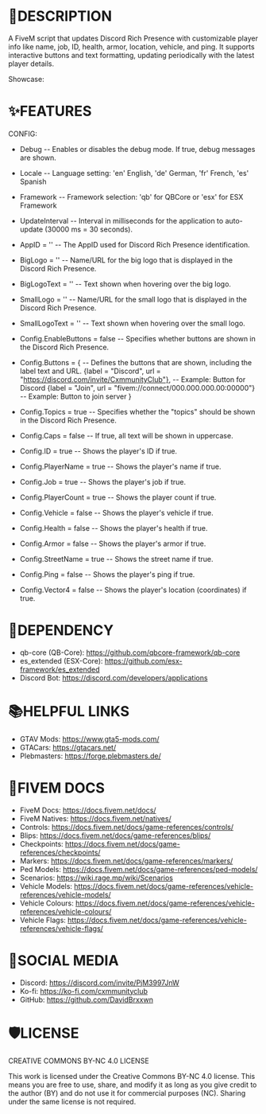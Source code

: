 # 📝DESCRIPTION
A FiveM script that updates Discord Rich Presence with customizable player info like name, job, ID, health, armor, location, vehicle, and ping. It supports interactive buttons and text formatting, updating periodically with the latest player details.

Showcase:

# ✨FEATURES
CONFIG:
- Debug -- Enables or disables the debug mode. If true, debug messages are shown.
- Locale -- Language setting: 'en' English, 'de' German, 'fr' French, 'es' Spanish
- Framework -- Framework selection: 'qb' for QBCore or 'esx' for ESX Framework
- UpdateInterval -- Interval in milliseconds for the application to auto-update (30000 ms = 30 seconds).

- AppID = '' -- The AppID used for Discord Rich Presence identification.
- BigLogo = '' -- Name/URL for the big logo that is displayed in the Discord Rich Presence.
- BigLogoText = '' -- Text shown when hovering over the big logo.
- SmallLogo = '' -- Name/URL for the small logo that is displayed in the Discord Rich Presence.
- SmallLogoText = '' -- Text shown when hovering over the small logo.

- Config.EnableButtons = false -- Specifies whether buttons are shown in the Discord Rich Presence.
- Config.Buttons = { -- Defines the buttons that are shown, including the label text and URL.
    {label = "Discord", url = "https://discord.com/invite/CxmmunityClub"}, -- Example: Button for Discord
    {label = "Join", url = "fivem://connect/000.000.000.00:00000"} -- Example: Button to join server
}

- Config.Topics = true -- Specifies whether the "topics" should be shown in the Discord Rich Presence.
- Config.Caps = false -- If true, all text will be shown in uppercase.
- Config.ID = true -- Shows the player's ID if true.
- Config.PlayerName = true -- Shows the player's name if true.
- Config.Job = true -- Shows the player's job if true.
- Config.PlayerCount = true -- Shows the player count if true.
- Config.Vehicle = false -- Shows the player's vehicle if true.
- Config.Health = false -- Shows the player's health if true.
- Config.Armor = false -- Shows the player's armor if true.
- Config.StreetName = true -- Shows the street name if true.
- Config.Ping = false -- Shows the player's ping if true.
- Config.Vector4 = false -- Shows the player's location (coordinates) if true.

# 🚨DEPENDENCY 
- qb-core (QB-Core): https://github.com/qbcore-framework/qb-core
- es_extended (ESX-Core): https://github.com/esx-framework/es_extended
- Discord Bot: https://discord.com/developers/applications

# 📚HELPFUL LINKS
- GTAV Mods: https://www.gta5-mods.com/
- GTACars: https://gtacars.net/
- Plebmasters: https://forge.plebmasters.de/

# 🧠FIVEM DOCS
- FiveM Docs: https://docs.fivem.net/docs/
- FiveM Natives: https://docs.fivem.net/natives/
- Controls: https://docs.fivem.net/docs/game-references/controls/
- Blips: https://docs.fivem.net/docs/game-references/blips/
- Checkpoints: https://docs.fivem.net/docs/game-references/checkpoints/
- Markers: https://docs.fivem.net/docs/game-references/markers/
- Ped Models: https://docs.fivem.net/docs/game-references/ped-models/
- Scenarios: https://wiki.rage.mp/wiki/Scenarios
- Vehicle Models: https://docs.fivem.net/docs/game-references/vehicle-references/vehicle-models/
- Vehicle Colours: https://docs.fivem.net/docs/game-references/vehicle-references/vehicle-colours/
- Vehicle Flags: https://docs.fivem.net/docs/game-references/vehicle-references/vehicle-flags/

# 📱SOCIAL MEDIA
- Discord: https://discord.com/invite/PjM3997JnW
- Ko-fi: https://ko-fi.com/cxmmunityclub
- GitHub: https://github.com/DavidBrxxwn

# 🛡️LICENSE
CREATIVE COMMONS BY-NC 4.0 LICENSE

This work is licensed under the Creative Commons BY-NC 4.0 license. This means you are free to use, share, and modify it as long as you give credit to the author (BY) and do not use it for commercial purposes (NC). Sharing under the same license is not required.
